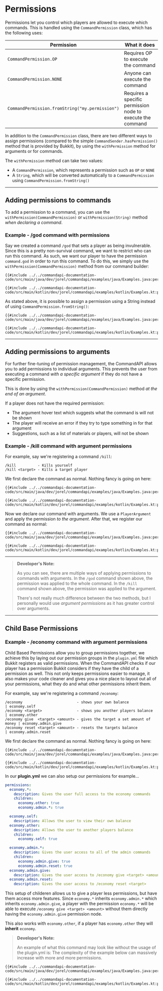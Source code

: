# Permissions

Permissions let you control which players are allowed to execute which commands. This is handled using the `CommandPermission` class, which has the following uses:

| Permission                                      | What it does                                               |
| ----------------------------------------------- | ---------------------------------------------------------- |
| `CommandPermission.OP`                          | Requires OP to execute the command                         |
| `CommandPermission.NONE`                        | Anyone can execute the command                             |
| `CommandPermission.fromString("my.permission")` | Requires a specific permission node to execute the command |

In addition to the `CommandPermission` class, there are two different ways to assign permissions (compared to the simple `CommandSender.hasPermission()` method that is provided by Bukkit), by using the `withPermission` method for arguments or for commands.

The `withPermission` method can take two values:

- A `CommandPermission`, which represents a permission such as `OP` or `NONE`
- A `String`, which will be converted automatically to a `CommandPermission` using `CommandPermission.fromString()`

-----

## Adding permissions to commands

To add a permission to a command, you can use the `withPermission(CommandPermission)` or `withPermission(String)` method _when declaring a command_.

<div class="example">

### Example - /god command with permissions

Say we created a command `/god` that sets a player as being invulnerable. Since this is a pretty non-survival command, we want to restrict who can run this command. As such, we want our player to have the permission `command.god` in order to run this command. To do this, we simply use the `withPermission(CommandPermission)` method from our command builder:

<div class="multi-pre">

```java,Java
{{#include ../../commandapi-documentation-code/src/main/java/dev/jorel/commandapi/examples/java/Examples.java:permissions}}
```

```kotlin,Kotlin
{{#include ../../commandapi-documentation-code/src/main/kotlin/dev/jorel/commandapi/examples/kotlin/Examples.kt:permissions}}
```

</div>

As stated above, it is possible to assign a permission using a String instead of using `CommandPermission.fromString()`:

<div class="multi-pre">

```java,Java
{{#include ../../commandapi-documentation-code/src/main/java/dev/jorel/commandapi/examples/java/Examples.java:permissions2}}
```

```kotlin,Kotlin
{{#include ../../commandapi-documentation-code/src/main/kotlin/dev/jorel/commandapi/examples/kotlin/Examples.kt:permissions2}}
```

</div>

</div>

-----

## Adding permissions to arguments

For further fine-tuning of permission management, the CommandAPI allows you to add permissions to individual arguments. This prevents the user from executing a command _with a specific argument_ if they do not have a specific permission.

This is done by using the `withPermission(CommandPermission)` method _at the end of an argument_.

If a player does not have the required permission:

- The argument hover text which suggests what the command is will not be shown
- The player will receive an error if they try to type something in for that argument
- Suggestions, such as a list of materials or players, will not be shown

<div class="example">

### Example - /kill command with argument permissions

For example, say we're registering a command `/kill`:

```mccmd
/kill          - Kills yourself
/kill <target> - Kills a target player
```

We first declare the command as normal. Nothing fancy is going on here:

<div class="multi-pre">

```java,Java
{{#include ../../commandapi-documentation-code/src/main/java/dev/jorel/commandapi/examples/java/Examples.java:permissions3_1}}
```

```kotlin,Kotlin
{{#include ../../commandapi-documentation-code/src/main/kotlin/dev/jorel/commandapi/examples/kotlin/Examples.kt:permissions3_1}}
```

</div>

Now we declare our command with arguments. We use a `PlayerArgument` and apply the permission _to the argument_. After that, we register our command as normal:

<div class="multi-pre">

```java,Java
{{#include ../../commandapi-documentation-code/src/main/java/dev/jorel/commandapi/examples/java/Examples.java:permissions3_2}}
```

```kotlin,Kotlin
{{#include ../../commandapi-documentation-code/src/main/kotlin/dev/jorel/commandapi/examples/kotlin/Examples.kt:permissions3_2}}
```

</div>

</div>

-----

> **Developer's Note:**
>
> As you can see, there are multiple ways of applying permissions to commands with arguments. In the `/god` command shown above, the permission was applied to the whole command. In the `/kill` command shown above, the permission was applied to the argument.
>
> There's not really much difference between the two methods, but I personally would use _argument permissions_ as it has greater control over arguments.

-----

## Child Base Permissions
### Example - /economy command with argument permissions
Child Based Permissions allow you to group permissions together, we achieve this by laying out our permission groups in the `plugin.yml` file which Bukkit registers as valid permissions. When the CommandAPI checks if our player has a permission Bukkit considers if they have the child of a permission as well. This not only keeps permissions easier to manage, it also makes your code cleaner and gives you a nice place to layout out all of your permissions, what they do and what other permissions inherit them.

For example, say we're registering a command `/economy`:

```mccmd
/economy                         - shows your own balance                 | economy.self
/economy <target>                - shows you another players balance      | economy.other
/economy give  <target> <amount> - gives the target a set amount of money | economy.admin.give
/economy reset <target> <amount> - resets the targets balance             | economy.admin.reset
```

We first declare the command as normal. Nothing fancy is going on here:

<div class="multi-pre">

```java,Java
{{#include ../../commandapi-documentation-code/src/main/java/dev/jorel/commandapi/examples/java/Examples.java:permissions4_1)}}
```

```kotlin,Kotlin
{{#include ../../commandapi-documentation-code/src/main/kotlin/dev/jorel/commandapi/examples/kotlin/Examples.kt:permissions4_1}}
```

</div>

In our **plugin.yml** we can also setup our permissions for example...

```yml
permissions:
  economy.*:
    description: Gives the user full access to the economy commands
    children:
      economy.other: true
      economy.admin.*: true

  economy.self:
    description: Allows the user to view their own balance
  economy.other:
    description: Allows the user to another players balance
    children:
      economy.self: true

  economy.admin.*:
    description: Gives the user access to all of the admin commands
    children:
      economy.admin.give: true
      economy.admin.reset: true
  economy.admin.give:
    description: Gives the user access to /economy give <target> <amount>
  economy.admin.reset:
    description: Gives the user access to /economy reset <target>
```

This setup of childeren allows us to give a player less permissions, but have them access more features. 
Since `economy.*` inherits `economy.admin.*` which inherits `economy.admin.give`, a player with the permission `economy.*` will be able to execute `/economy give <target> <amount>` without them directly having the `economy.admin.give` permission node.

This also works with `economy.other`, if a player has `economy.other` they will **inherit** `economy`.

> **Developer's Note:**
>
> An example of what this command may look like without the usage of the plugin.yml is:
> The complexity of the example below can massively increase with more and more permissions. 

<div class="multi-pre">

```java,Java
{{#include ../../commandapi-documentation-code/src/main/java/dev/jorel/commandapi/examples/java/Examples.java:permissions4_2)}}
```

```kotlin,Kotlin
{{#include ../../commandapi-documentation-code/src/main/kotlin/dev/jorel/commandapi/examples/kotlin/Examples.kt:permissions4_2}}
```

</div>
